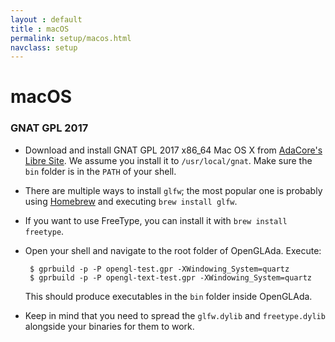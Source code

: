 ```yaml
---
layout : default
title : macOS
permalink: setup/macos.html
navclass: setup
---
```


# macOS

### GNAT GPL 2017

 * Download and install GNAT GPL 2017 x86_64 Mac OS X from
   [AdaCore's Libre Site][1]. We assume you install it to `/usr/local/gnat`. Make
   sure the `bin` folder is in the `PATH` of your shell.
 * There are multiple ways to install `glfw`; the most popular one is probably
   using [Homebrew][2] and executing `brew install glfw`.
 * If you want to use FreeType, you can install it with `brew install freetype`.
 * Open your shell and navigate to the root folder of OpenGLAda. Execute:

        $ gprbuild -p -P opengl-test.gpr -XWindowing_System=quartz
        $ gprbuild -p -P opengl-text-test.gpr -XWindowing_System=quartz

   This should produce executables in the `bin` folder inside OpenGLAda.
 * Keep in mind that you need to spread the `glfw.dylib` and `freetype.dylib` 
   alongside your binaries for them to work.

 [1]: http://libre.adacore.com/
 [2]: https://brew.sh